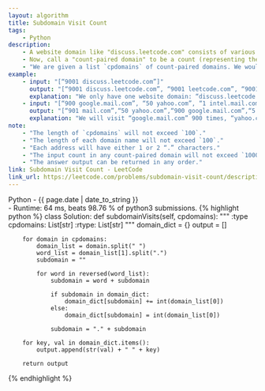 ```yaml
---
layout: algorithm
title: Subdomain Visit Count
tags: 
    - Python
description: 
    - A website domain like "discuss.leetcode.com" consists of various subdomains. At the top level, we have "com", at the next level, we have "leetcode.com", and at the lowest level, "discuss.leetcode.com". When we visit a domain like "discuss.leetcode.com", we will also visit the parent domains "leetcode.com" and "com" implicitly.
    - Now, call a "count-paired domain" to be a count (representing the number of visits this domain received), followed by a space, followed by the address. An example of a count-paired domain might be "9001 discuss.leetcode.com".
    - "We are given a list `cpdomains` of count-paired domains. We would like a list of count-paired domains, (in the same format as the input, and in any order), that explicitly counts the number of visits to each subdomain."
example: 
    - input: "[“9001 discuss.leetcode.com”]"
      output: "[“9001 discuss.leetcode.com”, “9001 leetcode.com”, “9001 com”]"
      explanation: "We only have one website domain: “discuss.leetcode.com”. As discussed above, the subdomain “leetcode.com” and “com” will also be visited. So they will all be visited 9001 times."
    - input: "[“900 google.mail.com”, “50 yahoo.com”, “1 intel.mail.com”, “5 wiki.org”]"
      output: "[“901 mail.com”,“50 yahoo.com”,“900 google.mail.com”,“5 wiki.org”,“5 org”,“1 intel.mail.com”,“951 com”]"
      explanation: "We will visit “google.mail.com” 900 times, “yahoo.com” 50 times, “intel.mail.com” once and “wiki.org” 5 times. For the subdomains, we will visit “mail.com” 900 + 1 = 901 times, “com” 900 + 50 + 1 = 951 times, and “org” 5 times."
note: 
    - "The length of `cpdomains` will not exceed `100`." 
    - "The length of each domain name will not exceed `100`."
    - "Each address will have either 1 or 2 “.” characters."
    - "The input count in any count-paired domain will not exceed `10000`."
    - "The answer output can be returned in any order."
link: Subdomain Visit Count - LeetCode
link_url: https://leetcode.com/problems/subdomain-visit-count/description/
---
```


<div>Python<span class="write-date"> - {{ page.date | date_to_string }}</span></div>
- Runtime: 64 ms, beats 98.76 % of python3 submissions.
{% highlight python %}
class Solution:
    def subdomainVisits(self, cpdomains):
        """
        :type cpdomains: List[str]
        :rtype: List[str]
        """
        domain_dict = {}
        output = []

        for domain in cpdomains:
            domain_list = domain.split(" ")
            word_list = domain_list[1].split(".")
            subdomain = ""
            
            for word in reversed(word_list):
                subdomain = word + subdomain

                if subdomain in domain_dict:
                    domain_dict[subdomain] += int(domain_list[0])
                else:
                    domain_dict[subdomain] = int(domain_list[0])
                    
                subdomain = "." + subdomain

        for key, val in domain_dict.items():
            output.append(str(val) + " " + key)

        return output
{% endhighlight %}